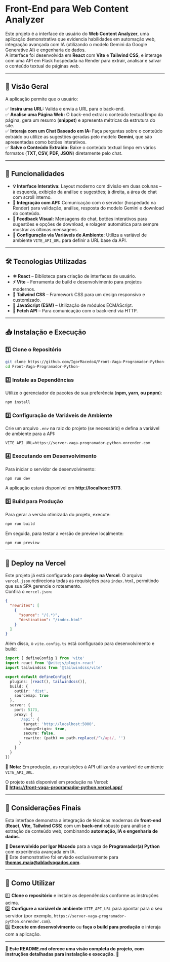 # Front-End para Web Content Analyzer

Este projeto é a interface de usuário do **Web Content Analyzer**, uma aplicação demonstrativa que evidencia habilidades em automação web, integração avançada com IA (utilizando o modelo Gemini da Google Generative AI) e engenharia de dados.  
A interface foi desenvolvida em **React** com **Vite** e **Tailwind CSS**, e interage com uma API em Flask hospedada na Render para extrair, analisar e salvar o conteúdo textual de páginas web.

---

## 📌 Visão Geral

A aplicação permite que o usuário:

✅ **Insira uma URL:** Valida e envia a URL para o back-end.  
✅ **Analise uma Página Web:** O back-end extrai o conteúdo textual limpo da página, gera um resumo (**snippet**) e apresenta métricas da estrutura do site.  
✅ **Interaja com um Chat Baseado em IA:** Faça perguntas sobre o conteúdo extraído ou utilize as sugestões geradas pelo modelo **Gemini**, que são apresentadas como botões interativos.  
✅ **Salve o Conteúdo Extraído:** Baixe o conteúdo textual limpo em vários formatos (**TXT, CSV, PDF, JSON**) diretamente pelo chat.

---

## 🚀 Funcionalidades

- **💡 Interface Interativa:** Layout moderno com divisão em duas colunas – à esquerda, exibição da análise e sugestões; à direita, a área de chat com scroll interno.
- **🔗 Integração com API:** Comunicação com o servidor (hospedado na Render) para validação, análise, resposta do modelo Gemini e download do conteúdo.
- **🎨 Feedback Visual:** Mensagens do chat, botões interativos para sugestões e opções de download, e rolagem automática para sempre mostrar as últimas mensagens.
- **🔧 Configuração via Variáveis de Ambiente:** Utiliza a variável de ambiente `VITE_API_URL` para definir a URL base da API.

---

## 🛠️ Tecnologias Utilizadas

- **⚛️ React** – Biblioteca para criação de interfaces de usuário.
- **⚡ Vite** – Ferramenta de build e desenvolvimento para projetos modernos.
- **🎨 Tailwind CSS** – Framework CSS para um design responsivo e customizado.
- **📜 JavaScript (ESM)** – Utilização de módulos ECMAScript.
- **🔄 Fetch API** – Para comunicação com o back-end via HTTP.

---

## 📥 Instalação e Execução

### 1️⃣ Clone o Repositório
```bash
git clone https://github.com/IgorMacedo4/Front-Vaga-Programador-Python-.git
cd Front-Vaga-Programador-Python-
```

### 2️⃣ Instale as Dependências
Utilize o gerenciador de pacotes de sua preferência (**npm, yarn, ou pnpm**):
```bash
npm install
```

### 3️⃣ Configuração de Variáveis de Ambiente
Crie um arquivo `.env` na raiz do projeto (se necessário) e defina a variável de ambiente para a API:
```env
VITE_API_URL=https://server-vaga-programador-python.onrender.com
```

### 4️⃣ Executando em Desenvolvimento
Para iniciar o servidor de desenvolvimento:
```bash
npm run dev
```
A aplicação estará disponível em **http://localhost:5173**.

### 5️⃣ Build para Produção
Para gerar a versão otimizada do projeto, execute:
```bash
npm run build
```
Em seguida, para testar a versão de preview localmente:
```bash
npm run preview
```

---

## 📡 Deploy na Vercel

Este projeto já está configurado para **deploy na Vercel**. O arquivo `vercel.json` redireciona todas as requisições para `index.html`, permitindo que sua SPA gerencie o roteamento.  
Confira o `vercel.json`:
```json
{
  "rewrites": [
    {
      "source": "/(.*)",
      "destination": "/index.html"
    }
  ]
}
```
Além disso, o `vite.config.ts` está configurado para desenvolvimento e build:
```typescript
import { defineConfig } from 'vite'
import react from '@vitejs/plugin-react'
import tailwindcss from '@tailwindcss/vite'

export default defineConfig({
  plugins: [react(), tailwindcss()],
  build: {
    outDir: 'dist',
    sourcemap: true
  },
  server: {
    port: 5173,
    proxy: {
      '/api': {
        target: 'http://localhost:5000',
        changeOrigin: true,
        secure: false,
        rewrite: (path) => path.replace(/^\/api/, '')
      }
    }
  }
})
```
📌 **Nota:** Em produção, as requisições à API utilizarão a variável de ambiente `VITE_API_URL`.

O projeto está disponível em produção na Vercel:  
🔗 **https://front-vaga-programador-python.vercel.app/**

---

## 📢 Considerações Finais

Esta interface demonstra a integração de técnicas modernas de **front-end** (**React, Vite, Tailwind CSS**) com um **back-end** robusto para análise e extração de conteúdo web, combinando **automação, IA e engenharia de dados**.

📌 **Desenvolvido por Igor Macedo** para a vaga de **Programador(a) Python** com experiência avançada em IA.  
📩 Este demonstrativo foi enviado exclusivamente para **thomas.maia@abladvogados.com**.

---

## 🎯 Como Utilizar

1️⃣ **Clone o repositório** e instale as dependências conforme as instruções acima.  
2️⃣ **Configure a variável de ambiente** `VITE_API_URL` para apontar para o seu servidor (por exemplo, `https://server-vaga-programador-python.onrender.com`).  
3️⃣ **Execute em desenvolvimento** ou **faça o build para produção** e interaja com a aplicação.  

---

🔹 **Este README.md oferece uma visão completa do projeto, com instruções detalhadas para instalação e execução.** 🚀

